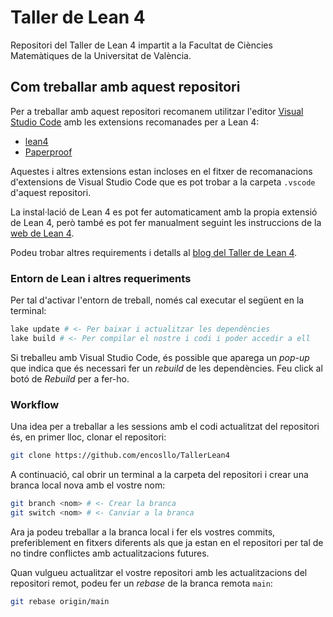 # Taller de Lean 4

Repositori del Taller de Lean 4 impartit a la Facultat de Ciències
Matemàtiques de la Universitat de València.

## Com treballar amb aquest repositori

Per a treballar amb aquest repositori recomanem utilitzar l'editor
[Visual Studio Code](https://code.visualstudio.com) amb les extensions
recomanades per a Lean 4:
- [lean4](https://marketplace.visualstudio.com/items?itemName=leanprover.lean4)
- [Paperproof](https://marketplace.visualstudio.com/items?itemName=paperproof.paperproof)

Aquestes i altres extensions estan incloses en el fitxer de recomanacions
d'extensions de Visual Studio Code que es pot trobar a la carpeta
`.vscode` d'aquest repositori.

La instal·lació de Lean 4 es pot fer automaticament amb la propia extensió
de Lean 4, però també es pot fer manualment seguint les instruccions de la
[web de Lean 4](https://leanprover.github.io/lean4/doc/setup.html).

Podeu trobar altres requirements i detalls al [blog del Taller de Lean
4](https://www.uv.es/coslloen/Lean4.html).

### Entorn de Lean i altres requeriments

Per tal d'activar l'entorn de treball, només cal executar el següent
en la terminal:

```bash
lake update # <- Per baixar i actualitzar les dependències
lake build # <- Per compilar el nostre i codi i poder accedir a ell
```

Si treballeu amb Visual Studio Code, és possible que aparega un _pop-up_
que indica que és necessari fer un _rebuild_ de les dependències. Feu click
al botó de _Rebuild_ per a fer-ho.

### Workflow

Una idea per a treballar a les sessions amb el codi actualitzat del
repositori és, en primer lloc, clonar el repositori:

```bash
git clone https://github.com/encosllo/TallerLean4
```

A continuació, cal obrir un terminal a la carpeta del repositori i crear
una branca local nova amb el vostre nom:

```bash
git branch <nom> # <- Crear la branca
git switch <nom> # <- Canviar a la branca
```

Ara ja podeu treballar a la branca local i fer els vostres commits,
preferiblement en fitxers diferents als que ja estan en el repositori per
tal de no tindre conflictes amb actualitzacions futures.

Quan vulgueu actualitzar el vostre repositori amb les actualitzacions
del repositori remot, podeu fer un _rebase_ de la branca remota `main`:

```bash
git rebase origin/main
```
